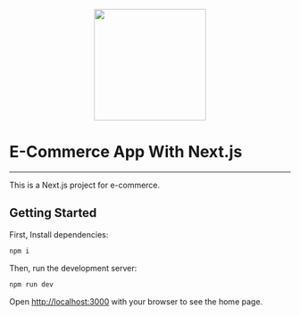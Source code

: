 <p align="center"><img src="https://upload.wikimedia.org/wikipedia/commons/thumb/8/8e/Nextjs-logo.svg/1200px-Nextjs-logo.svg.png" width="200"></p>

# E-Commerce App With Next.js

---

This is a Next.js project for e-commerce.

## Getting Started

First, Install dependencies:

```bash
npm i
```

Then, run the development server:

```bash
npm run dev
```

Open [http://localhost:3000](http://localhost:3000) with your browser to see the home page.
